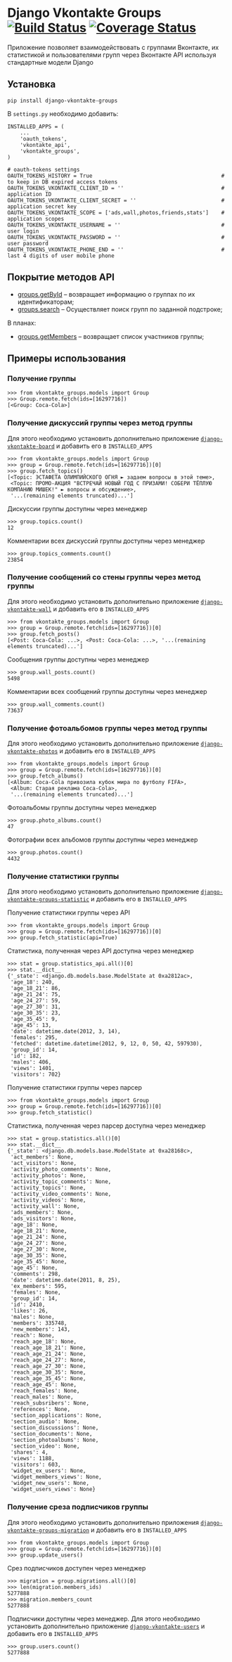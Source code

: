 Django Vkontakte Groups [![Build Status](https://travis-ci.org/ramusus/django-vkontakte-groups.png?branch=master)](https://travis-ci.org/ramusus/django-vkontakte-groups) [![Coverage Status](https://coveralls.io/repos/ramusus/django-vkontakte-groups/badge.png?branch=master)](https://coveralls.io/r/ramusus/django-vkontakte-groups)
=======================

Приложение позволяет взаимодействовать с группами Вконтакте, их статистикой и пользователями групп через Вконтакте API используя стандартные модели Django

Установка
---------

    pip install django-vkontakte-groups

В `settings.py` необходимо добавить:

    INSTALLED_APPS = (
        ...
        'oauth_tokens',
        'vkontakte_api',
        'vkontakte_groups',
    )

    # oauth-tokens settings
    OAUTH_TOKENS_HISTORY = True                                         # to keep in DB expired access tokens
    OAUTH_TOKENS_VKONTAKTE_CLIENT_ID = ''                               # application ID
    OAUTH_TOKENS_VKONTAKTE_CLIENT_SECRET = ''                           # application secret key
    OAUTH_TOKENS_VKONTAKTE_SCOPE = ['ads,wall,photos,friends,stats']    # application scopes
    OAUTH_TOKENS_VKONTAKTE_USERNAME = ''                                # user login
    OAUTH_TOKENS_VKONTAKTE_PASSWORD = ''                                # user password
    OAUTH_TOKENS_VKONTAKTE_PHONE_END = ''                               # last 4 digits of user mobile phone

Покрытие методов API
--------------------

* [groups.getById](http://vk.com/developers.php?oid=-1&p=groups.getById) – возвращает информацию о группах по их идентификаторам;
* [groups.search](http://vk.com/developers.php?oid=-1&p=groups.search) – Осуществляет поиск групп по заданной подстроке;

В планах:

* [groups.getMembers](http://vk.com/developers.php?oid=-1&p=groups.getMembers) – возвращает список участников группы;

Примеры использования
---------------------

### Получение группы

    >>> from vkontakte_groups.models import Group
    >>> Group.remote.fetch(ids=[16297716])
    [<Group: Coca-Cola>]

### Получение дискуссий группы через метод группы

Для этого необходимо установить дополнительно приложение
[`django-vkontakte-board`](http://github.com/ramusus/django-vkontakte-board/) и добавить его в `INSTALLED_APPS`

    >>> from vkontakte_groups.models import Group
    >>> group = Group.remote.fetch(ids=[16297716])[0]
    >>> group.fetch_topics()
    [<Topic: ЭСТАФЕТА ОЛИМПИЙСКОГО ОГНЯ ► задаем вопросы в этой теме>,
     <Topic: ПРОМО-АКЦИЯ "ВСТРЕЧАЙ НОВЫЙ ГОД С ПРИЗАМИ! СОБЕРИ ТЁПЛУЮ КОМПАНИЮ МИШЕК!" ► вопросы и обсуждение>,
     '...(remaining elements truncated)...']

Дискуссии группы доступны через менеджер

    >>> group.topics.count()
    12

Комментарии всех дискуссий группы доступны через менеджер

    >>> group.topics_comments.count()
    23854

### Получение сообщений со стены группы через метод группы

Для этого необходимо установить дополнительно приложение
[`django-vkontakte-wall`](http://github.com/ramusus/django-vkontakte-wall/) и добавить его в `INSTALLED_APPS`

    >>> from vkontakte_groups.models import Group
    >>> group = Group.remote.fetch(ids=[16297716])[0]
    >>> group.fetch_posts()
    [<Post: Coca-Cola: ...>, <Post: Coca-Cola: ...>, '...(remaining elements truncated)...']

Сообщения группы доступны через менеджер

    >>> group.wall_posts.count()
    5498

Комментарии всех сообщений группы доступны через менеджер

    >>> group.wall_comments.count()
    73637

### Получение фотоальбомов группы через метод группы

Для этого необходимо установить дополнительно приложение
[`django-vkontakte-photos`](http://github.com/ramusus/django-vkontakte-photos/) и добавить его в `INSTALLED_APPS`

    >>> from vkontakte_groups.models import Group
    >>> group = Group.remote.fetch(ids=[16297716])[0]
    >>> group.fetch_albums()
    [<Album: Coca-Cola привозила кубок мира по футболу FIFA>,
     <Album: Старая реклама Coca-Cola>,
     '...(remaining elements truncated)...']

Фотоальбомы группы доступны через менеджер

    >>> group.photo_albums.count()
    47

Фотографии всех альбомов группы доступны через менеджер

    >>> group.photos.count()
    4432

### Получение статистики группы

Для этого необходимо установить дополнительно приложение
[`django-vkontakte-groups-statistic`](http://github.com/ramusus/django-vkontakte-groups-statistic/) и добавить его в `INSTALLED_APPS`

Получение статистики группы через API

    >>> from vkontakte_groups.models import Group
    >>> group = Group.remote.fetch(ids=[16297716])[0]
    >>> group.fetch_statistic(api=True)

Статистика, полученная через API доступна через менеджер

    >>> stat = group.statistics_api.all()[0]
    >>> stat.__dict__
    {'_state': <django.db.models.base.ModelState at 0xa2812ac>,
     'age_18': 240,
     'age_18_21': 86,
     'age_21_24': 75,
     'age_24_27': 59,
     'age_27_30': 31,
     'age_30_35': 23,
     'age_35_45': 9,
     'age_45': 13,
     'date': datetime.date(2012, 3, 14),
     'females': 295,
     'fetched': datetime.datetime(2012, 9, 12, 0, 50, 42, 597930),
     'group_id': 14,
     'id': 182,
     'males': 406,
     'views': 1401,
     'visitors': 702}

Получение статистики группы через парсер

    >>> from vkontakte_groups.models import Group
    >>> group = Group.remote.fetch(ids=[16297716])[0]
    >>> group.fetch_statistic()

Статистика, полученная через парсер доступна через менеджер

    >>> stat = group.statistics.all()[0]
    >>> stat.__dict__
    {'_state': <django.db.models.base.ModelState at 0xa28168c>,
     'act_members': None,
     'act_visitors': None,
     'activity_photo_comments': None,
     'activity_photos': None,
     'activity_topic_comments': None,
     'activity_topics': None,
     'activity_video_comments': None,
     'activity_videos': None,
     'activity_wall': None,
     'ads_members': None,
     'ads_visitors': None,
     'age_18': None,
     'age_18_21': None,
     'age_21_24': None,
     'age_24_27': None,
     'age_27_30': None,
     'age_30_35': None,
     'age_35_45': None,
     'age_45': None,
     'comments': 298,
     'date': datetime.date(2011, 8, 25),
     'ex_members': 595,
     'females': None,
     'group_id': 14,
     'id': 2410,
     'likes': 26,
     'males': None,
     'members': 335748,
     'new_members': 143,
     'reach': None,
     'reach_age_18': None,
     'reach_age_18_21': None,
     'reach_age_21_24': None,
     'reach_age_24_27': None,
     'reach_age_27_30': None,
     'reach_age_30_35': None,
     'reach_age_35_45': None,
     'reach_age_45': None,
     'reach_females': None,
     'reach_males': None,
     'reach_subsribers': None,
     'references': None,
     'section_applications': None,
     'section_audio': None,
     'section_discussions': None,
     'section_documents': None,
     'section_photoalbums': None,
     'section_video': None,
     'shares': 4,
     'views': 1188,
     'visitors': 603,
     'widget_ex_users': None,
     'widget_members_views': None,
     'widget_new_users': None,
     'widget_users_views': None}

### Получение среза подписчиков группы

Для этого необходимо установить дополнительно приложения
[`django-vkontakte-groups-migration`](http://github.com/ramusus/django-vkontakte-groups-migration/) и добавить его в `INSTALLED_APPS`

    >>> from vkontakte_groups.models import Group
    >>> group = Group.remote.fetch(ids=[16297716])[0]
    >>> group.update_users()

Срез подписчиков доступен через менеджер

    >>> migration = group.migrations.all()[0]
    >>> len(migration.members_ids)
    5277888
    >>> migration.members_count
    5277888

Подписчики доступны через менеджер. Для этого необходимо установить дополнительно приложение
[`django-vkontakte-users`](http://github.com/ramusus/django-vkontakte-users/) и добавить его в `INSTALLED_APPS`

    >>> group.users.count()
    5277888
